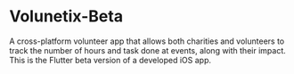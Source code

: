 # Volunetix-Beta

A cross-platform volunteer app that allows both charities and volunteers to track the number of hours and task done at events, along with their impact. This is the Flutter beta version of a developed iOS app.

